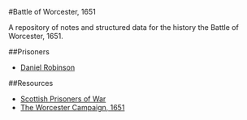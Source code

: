 #Battle of Worcester, 1651

A repository of notes and structured data for the history the Battle of Worcester, 1651.

##Prisoners

* [Daniel Robinson](people/daniel-robinson.md)

##Resources

* [Scottish Prisoners of War](http://scottishprisonersofwar.com/)
* [The Worcester Campaign, 1651](http://bcw-project.org/military/third-civil-war/worcester)